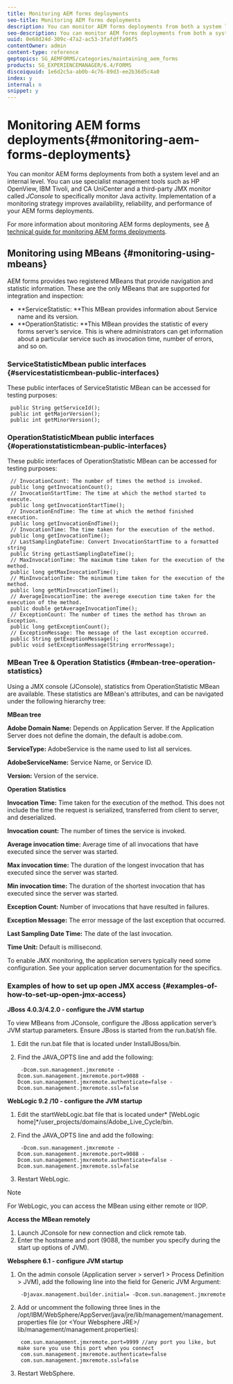 ```yaml
---
title: Monitoring AEM forms deployments
seo-title: Monitoring AEM forms deployments
description: You can monitor AEM forms deployments from both a system level and an internal level. Learn more about monitoring AEM forms deployments from this document.
seo-description: You can monitor AEM forms deployments from both a system level and an internal level. Learn more about monitoring AEM forms deployments from this document.
uuid: 0e68d24d-309c-47a2-ac53-3fafdffa96f5
contentOwner: admin
content-type: reference
geptopics: SG_AEMFORMS/categories/maintaining_aem_forms
products: SG_EXPERIENCEMANAGER/6.4/FORMS
discoiquuid: 1e6d2c5a-ab0b-4c76-89d3-ee2b36d5c4a0
index: y
internal: n
snippet: y
---
```


# Monitoring AEM forms deployments{#monitoring-aem-forms-deployments}

<!--
Comment Type: remark
Last Modified By:
Last Modified Date:
<p>Bug 1559833:</p>
-->

You can monitor AEM forms deployments from both a system level and an internal level. You can use specialist management tools such as HP OpenView, IBM Tivoli, and CA UniCenter and a third-party JMX monitor called *JConsole* to specifically monitor Java activity. Implementation of a monitoring strategy improves availability, reliability, and performance of your AEM forms deployments.

For more information about monitoring AEM forms deployments, see [A technical guide for monitoring AEM forms deployments](http://www.adobe.com/devnet/livecycle/pdfs/lc_monitoring_wp_ue.pdf).

## Monitoring using MBeans {#monitoring-using-mbeans}

AEM forms provides two registered MBeans that provide navigation and statistic information. These are the only MBeans that are supported for integration and inspection:

* **ServiceStatistic: **This MBean provides information about Service name and its version. 
* **OperationStatistic: **This MBean provides the statistic of every forms server’s service. This is where administrators can get information about a particular service such as invocation time, number of errors, and so on.

### ServiceStatisticMbean public interfaces {#servicestatisticmbean-public-interfaces}

These public interfaces of ServiceStatistic MBean can be accessed for testing purposes:

```as3
 public String getServiceId();  
 public int getMajorVersion();  
 public int getMinorVersion();
```

### OperationStatisticMbean public interfaces {#operationstatisticmbean-public-interfaces}

These public interfaces of OperationStatistic MBean can be accessed for testing purposes:

```as3
 // InvocationCount: The number of times the method is invoked.  
 public long getInvocationCount();  
 // InvocationStartTime: The time at which the method started to execute.  
 public long getInvocationStartTime();  
 // InvocationEndTime: The time at which the method finished execution.  
 public long getInvocationEndTime();  
 // InvocationTime: The time taken for the execution of the method.  
 public long getInvocationTime();  
 // LastSamplingDateTime: Convert InvocationStartTime to a formatted string  
 public String getLastSamplingDateTime();  
 // MaxInvocationTime: The maximum time taken for the execution of the method.  
 public long getMaxInvocationTime();  
 // MinInvocationTime: The minimum time taken for the execution of the method.  
 public long getMinInvocationTime();  
 // AverageInvocationTime: the averege execution time taken for the execution of the method.  
 public double getAverageInvocationTime();  
 // ExceptionCount: The number of times the method has thrown an Exception.  
 public long getExceptionCount();  
 // ExceptionMessage: The message of the last exception occurred.  
 public String getExeptionMessage();  
 public void setExceptionMessage(String errorMessage);
```

### MBean Tree & Operation Statistics {#mbean-tree-operation-statistics}

Using a JMX console (JConsole), statistics from OperationStatistic MBean are available. These statistics are MBean's attributes, and can be navigated under the following hierarchy tree:

**MBean tree**

**Adobe Domain Name:** Depends on Application Server. If the Application Server does not define the domain, the default is adobe.com.

**ServiceType:** AdobeService is the name used to list all services.

**AdobeServiceName:** Service Name, or Service ID.

**Version:** Version of the service.

**Operation Statistics**

**Invocation Time:** Time taken for the execution of the method. This does not include the time the request is serialized, transferred from client to server, and deserialized.

**Invocation count:** The number of times the service is invoked.

**Average invocation time:** Average time of all invocations that have executed since the server was started.

**Max invocation time:** The duration of the longest invocation that has executed since the server was started.

**Min invocation time:** The duration of the shortest invocation that has executed since the server was started.

**Exception Count:** Number of invocations that have resulted in failures.

**Exception Message:** The error message of the last exception that occurred.

**Last Sampling Date Time:** The date of the last invocation.

**Time Unit:** Default is millisecond.

To enable JMX monitoring, the application servers typically need some configuration. See your application server documentation for the specifics.

### Examples of how to set up open JMX access {#examples-of-how-to-set-up-open-jmx-access}

**JBoss 4.0.3/4.2.0 - configure the JVM startup**

To view MBeans from JConsole, configure the JBoss application server’s JVM startup parameters. Ensure JBoss is started from the run.bat/sh file.

1. Edit the run.bat file that is located under InstallJBoss/bin.
1. Find the JAVA_OPTS line and add the following:

   ```as3
    -Dcom.sun.management.jmxremote -Dcom.sun.management.jmxremote.port=9088 -Dcom.sun.management.jmxremote.authenticate=false -Dcom.sun.management.jmxremote.ssl=false
   ```

**WebLogic 9.2 /10 - configure the JVM startup**

1. Edit the startWebLogic.bat file that is located under* [WebLogic home]*/user_projects/domains/Adobe_Live_Cycle/bin. 
1. Find the JAVA_OPTS line and add the following:

   ```as3
    -Dcom.sun.management.jmxremote -Dcom.sun.management.jmxremote.port=9088 -Dcom.sun.management.jmxremote.authenticate=false -Dcom.sun.management.jmxremote.ssl=false
   ```

1. Restart WebLogic.

>[!NOTE]
>
>For WebLogic, you can access the MBean using either remote or IIOP.

**Access the MBean remotely**

1. Launch JConsole for new connection and click remote tab.
1. Enter the hostname and port (9088, the number you specify during the start up options of JVM).

**Websphere 6.1 - configure JVM startup**

1. On the admin console (Application server &gt; server1 &gt; Process Definition &gt; JVM), add the following line into the field for Generic JVM Argument:

   ```as3
    -Djavax.management.builder.initial= -Dcom.sun.management.jmxremote
   ```

1. Add or uncomment the following three lines in the /opt/IBM/WebSphere/AppServer/java/jre/lib/management/management.properties file (or &lt;Your Websphere JRE&gt;/ lib/management/management.properties):

   ```as3
    com.sun.management.jmxremote.port=9999 //any port you like, but make sure you use this port when you connect  
    com.sun.management.jmxremote.authenticate=false  
    com.sun.management.jmxremote.ssl=false
   ```

1. Restart WebSphere.

